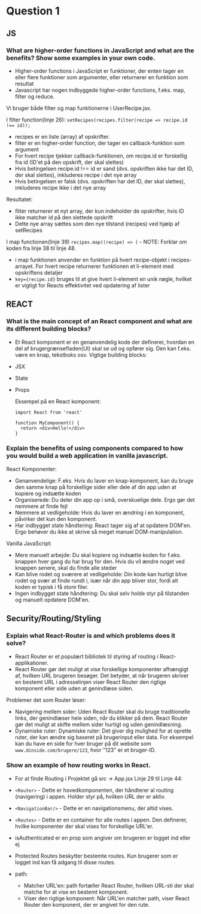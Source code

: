 # **Question 1**

## **JS**
### What are higher-order functions in JavaScript and what are the benefits? Show some examples in your own code.
* Higher-order functions i JavaScript er funktioner, der enten tager en eller flere funktioner som argumenter, eller returnerer en funktion som resultat
* Javascript har nogen indbyggede higher-order functions, f.eks. map, filter og reduce.

Vi bruger både filter og map funktionerne i UserRecipe.jsx.

I filter function(linje 26): `setRecipes(recipes.filter(recipe => recipe.id !== id));`
* recipes er en liste (array) af opskrifter.
* filter er en higher-order function, der tager en callback-funktion som argument
* For hvert recipe tjekker callback-funktionen, om recipe.id er forskellig fra id (ID'et på den opskrift, der skal slettes)
* Hvis betingelsen recipe.id !== id er sand (dvs. opskriften ikke har det ID, der skal slettes), inkluderes recipe i det nye array
* Hvis betingelsen er falsk (dvs. opskriften har det ID, der skal slettes), inkluderes recipe ikke i det nye array

Resultatet: 
* filter returnerer et nyt array, der kun indeholder de opskrifter, hvis ID ikke matcher id på den slettede opskrift
* Dette nye array sættes som den nye tilstand (recipes) ved hjælp af setRecipes

I map functionen(linje 39) `recipes.map((recipe) => (` - NOTE: Forklar om koden fra linje 38 til linje 48.
*  i map funktionen anvender en funktion på hvert recipe-objekt i recipes-arrayet. For hvert recipe returnerer funktionen et li-element med opskriftens detaljer
*  `key={recipe.id}` bruges til at give hvert li-element en unik nøgle, hvilket er vigtigt for Reacts effektivitet ved opdatering af lister

## **REACT**
### What is the main concept of an React component and what are its different building blocks?
* Et React komponent er en genanvendelig kode der definerer, hvordan en del af brugergrænsefladen(UI) skal se ud og opfører sig. Den kan f.eks. være en knap, tekstboks osv.
Vigtige building blocks:
* JSX
* State
* Props

    Eksempel på en React komponent:
  
    ```
    import React from 'react'
    
    function MyComponent() {
      return <div>Hello!</div>
    }

### Explain the benefits of using components compared to how you would build a web application in vanilla javascript.

React Komponenter: 
   * Genanvendelige: F.eks. Hvis du laver en knap-komponent, kan du bruge den samme knap på forskellige sider eller dele af din app uden at kopiere og indsætte koden
   * Organiserede: Du deler din app op i små, overskuelige dele. Ergo gør det nemmere at finde fejl
   * Nemmere at vedligeholde: Hvis du laver en ændring i en komponent, påvirker det kun den komponent.
   * Har indbygget state håndtering: React tager sig af at opdatere DOM'en. Ergo behøver du ikke at skrive så meget manuel DOM-manipulation.

Vanilla JavaScript: 
   * Mere manuelt arbejde: Du skal kopiere og indsætte koden for f.eks. knappen hver gang du har brug for den. Hvis du vil ændre noget ved knappen senere, skal du finde alle steder
   * Kan blive rodet og sværere at vedligeholde: Din kode kan hurtigt blive rodet og svær at finde rundt i, især når din app bliver stor, fordi alt koden er typisk i få store filer.
   * Ingen indbygget state håndtering: Du skal selv holde styr på tilstanden og manuelt opdatere DOM'en.



## **Security/Routing/Styling**
### Explain what React-Router is and which problems does it solve?

* React Router er et populært bibliotek til styring af routing i React-applikationer.
* React Router gør det muligt at vise forskellige komponenter afhængigt af, hvilken URL brugeren besøger. Det betyder, at når brugeren skriver en bestemt URL i adresselinjen viser React Router den rigtige komponent eller side uden at genindlæse siden.

Problemer det som Router løser:
* Navigering mellem sider: Uden React Router skal du bruge traditionelle links, der genindlæser hele siden, når du klikker på dem. React Router gør det muligt at skifte mellem sider hurtigt og uden genindlæsning.
* Dynamiske ruter: Dynamiske ruter: Det giver dig mulighed for at oprette ruter, der kan ændre sig baseret på brugerinput eller data. For eksempel kan du have en side for hver bruger på dit website som `www.dinside.com/brugere/123`, hvor "123" er et bruger-ID.
    

### **Show an example of how routing works in React.**
    
* For at finde Routing i Projektet gå src -> App.jsx
    Linje 29 til Linje 44:
    
* `<Router>` -  Dette er hovedkomponenten, der håndterer al routing (navigering) i appen. Holder styr på, hvilken URL der er aktiv.
* `<NavigationBar/>` - Dette er en navigationsmenu, der altid vises.
* `<Routes>` - Dette er en container for alle routes i appen. Den definerer, hvilke komponenter der skal vises for forskellige URL'er.
* isAuthenticated er en prop som angiver om brugeren er logget ind eller ej
* Protected Routes beskytter bestemte routes. Kun brugerer som er logget ind kan få adgang til disse routes.
* path:
    * Matcher URL'en: path fortæller React Router, hvilken URL-sti der skal matche for at vise en bestemt komponent.
    * Viser den rigtige komponent: Når URL'en matcher path, viser React Router den komponent, der er angivet for den rute.
    
    
